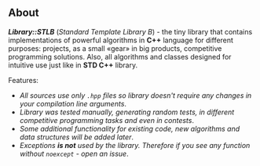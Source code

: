 ## About ##

***Library::STLB*** (*Standard Template Library B*) - the tiny library that contains implementations of powerful algorithms in **C++** language for different purposes: projects, as a small «gear» in big products, competitive programming solutions.
Also, all algorithms and classes designed for intuitive use just like in **STD C++** library.

Features:

- *All sources use only `.hpp` files so library doesn't require any changes in your compilation line arguments*.
- *Library was tested manually, generating random tests, in different competitive programming tasks and even in contests*.
- *Some additional functionality for existing code, new algorithms and data structures will be added later*.
- *Exceptions **is not** used by the library. Therefore if you see any function without `noexcept` - open an issue*.
